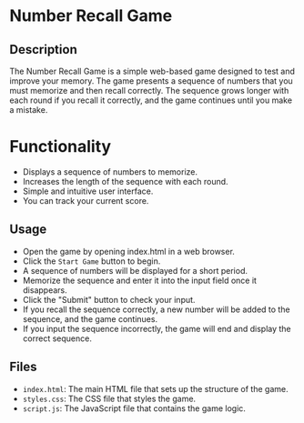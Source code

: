 # Number Recall Game

## Description
The Number Recall Game is a simple web-based game designed to test and improve your memory. The game presents a sequence of numbers that you must memorize and then recall correctly. The sequence grows longer with each round if you recall it correctly, and the game continues until you make a mistake.

# Functionality
- Displays a sequence of numbers to memorize.
- Increases the length of the sequence with each round.
- Simple and intuitive user interface.
- You can track your current score.

## Usage
- Open the game by opening index.html in a web browser.
- Click the `Start Game` button to begin.
- A sequence of numbers will be displayed for a short period.
- Memorize the sequence and enter it into the input field once it disappears.
- Click the "Submit" button to check your input.
- If you recall the sequence correctly, a new number will be added to the sequence, and the game continues.
- If you input the sequence incorrectly, the game will end and display the correct sequence.

## Files
- `index.html`: The main HTML file that sets up the structure of the game.
- `styles.css`: The CSS file that styles the game.
- `script.js`: The JavaScript file that contains the game logic.
